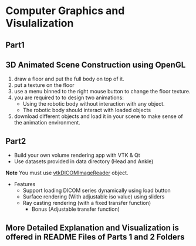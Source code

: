 # Computer Graphics and Visulalization

## Part1
## 3D Animated Scene Construction using OpenGL

1. draw a floor and put the full body on top of it.
2. put a texture on the floor
3. use a menu binned to the right mouse button to change the floor texture.
4. you are required to to design two animations:
    * Using the robotic body without interaction with any object.
    *  The robotic body should interact with loaded objects
5. download different objects and load it in your scene to make sense of the animation environment.

## Part2

* Build your own volume rendering app with VTK & Qt
* Use datasets provided in data directory (Head and Ankle)

**Note** You must use [vtkDICOMImageReader](https://vtk.org/doc/nightly/html/classvtkDICOMImageReader.html#details) object.

* Features 
    * Support loading DICOM series dynamically using load button
    * Surface rendering (With adjustable iso value) using sliders
    * Ray casting rendering (with a fixed transfer function)
        * Bonus (Adjustable transfer function)

## More Detailed Explanation and Visualization is offered in README Files of Parts 1 and 2 Folders

